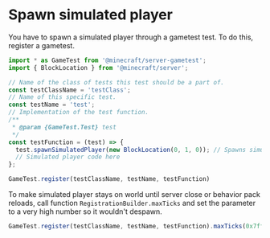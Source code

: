 # Spawn simulated player

You have to spawn a simulated player through a gametest test. To do this, register a gametest.

```js
import * as GameTest from '@minecraft/server-gametest';
import { BlockLocation } from '@minecraft/server';

// Name of the class of tests this test should be a part of.
const testClassName = 'testClass';
// Name of this specific test.
const testName = 'test';
// Implementation of the test function.
/**
 * @param {GameTest.Test} test
 */
const testFunction = (test) => {
  test.spawnSimulatedPlayer(new BlockLocation(0, 1, 0)); // Spawns simulated player on 0, 1, 0 from test origin
  // Simulated player code here
};

GameTest.register(testClassName, testName, testFunction)
```

To make simulated player stays on world until server close or behavior pack reloads, call function `RegistrationBuilder.maxTicks` and set the parameter to a very high number so it wouldn't despawn.

```js
GameTest.register(testClassName, testName, testFunction).maxTicks(0x7fffffff);
```
